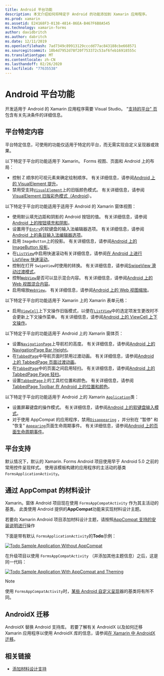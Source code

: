 ```yaml
---
title: Android 平台功能
description: 本文介绍如何将特定于 Android 的功能添加到 Xamarin 应用程序。
ms.prod: xamarin
ms.assetid: E24168F3-0138-4814-86EA-B467F6B8A545
ms.technology: xamarin-forms
author: davidbritch
ms.author: dabritch
ms.date: 12/11/2019
ms.openlocfilehash: 7ad7349c89913129cccdd77ac843188cbe668571
ms.sourcegitcommit: 10b4d7952d78f20f753372c53af6feb16918555c
ms.translationtype: MT
ms.contentlocale: zh-CN
ms.lasthandoff: 02/26/2020
ms.locfileid: "77635538"
---
```

# <a name="android-platform-features"></a>Android 平台功能

开发适用于 Android 的 Xamarin 应用程序需要 Visual Studio。 "[支持的平台" 页](~/get-started/supported-platforms.md)包含有关先决条件的详细信息。

## <a name="platform-specifics"></a>平台特定内容

平台特定信息，可使用的功能仅适用于特定的平台，而无需实现自定义呈现器或效果。

以下特定于平台的功能适用于 Xamarin。 Forms 视图、页面和 Android 上的布局：

- 控制 Z 顺序的可视元素来确定绘制顺序。 有关详细信息，请参阅[Android 上的 VisualElement 提升](visualelement-elevation.md)。
- 禁用受支持[`VisualElement`](xref:Xamarin.Forms.VisualElement)上的旧版颜色模式。 有关详细信息，请参阅[VisualElement 旧版彩色模式（Android](legacy-color-mode.md)）。

以下特定于平台的功能适用于适用于 Android 的 Xamarin 窗体视图：

- 使用默认填充边距和阴影的 Android 按钮的值。 有关详细信息，请参阅[Android 上的按钮填充和阴影](button-padding-shadow.md)。
- 设置用于[`Entry`](xref:Xamarin.Forms.Entry)的软键盘的输入法编辑器选项。 有关详细信息，请参阅[Android 上的条目输入法编辑器选项](entry-ime-options.md)。
- 启用 `ImageButton`上的投影。 有关详细信息，请参阅[Android 上的 ImageButton 投影](imagebutton-drop-shadow.md)。
- 在[`ListView`](xref:Xamarin.Forms.ListView)中启用快速滚动有关详细信息，请参阅[在 Android 上进行 ListView 快速滚动](listview-fast-scrolling.md)。
- 控制在打开 `SwipeView`时使用的转换。 有关详细信息，请参阅[SwipeView 滑动过渡模式](swipeview-swipetransitionmode.md)。
- 控制[`WebView`](xref:Xamarin.Forms.WebView)是否可以显示混合内容。 有关详细信息，请参阅[Android 上的 Web 视图混合内容](webview-mixed-content.md)。
- 启用缩放[`WebView`](xref:Xamarin.Forms.WebView)。 有关详细信息，请参阅[Android 上的 Web 视图缩放](webview-zoom-controls.md)。

以下特定于平台的功能适用于 Xamarin 上的 Xamarin 表单元格：

- 启用[`ViewCell`](xref:Xamarin.Forms.ViewCell)上下文操作旧版模式，以便在[`ListView`](xref:Xamarin.Forms.ListView)中的选定项发生更改时不会更新上下文操作菜单。 有关详细信息，请参阅[Android 上的 ViewCell 上下文操作](viewcell-context-actions.md)。

以下特定于平台的功能适用于 Android 上的 Xamarin 窗体页：

- 设置[`NavigationPage`](xref:Xamarin.Forms.NavigationPage)上导航栏的高度。 有关详细信息，请参阅[Android 上的 NavigationPage Bar Height](navigationpage-bar-height.md)。
- 在[`TabbedPage`](xref:Xamarin.Forms.TabbedPage)中导航页面时禁用过渡动画。 有关详细信息，请参阅[Android 上的 TabbedPage 页面过渡动画](tabbedpage-transition-animations.md)。
- 在[`TabbedPage`](xref:Xamarin.Forms.TabbedPage)中的页面之间启用轻扫。 有关详细信息，请参阅[Android 上的 TabbedPage Page 轻扫](tabbedpage-page-swiping.md)。
- 设置[`TabbedPage`](xref:Xamarin.Forms.TabbedPage)上的工具栏位置和颜色。 有关详细信息，请参阅[TabbedPage Toolbar 在 Android 上的位置和颜色](tabbedpage-toolbar-placement-color.md)。

以下特定于平台的功能适用于 Android 上的 Xamarin [`Application`](xref:Xamarin.Forms.Application)类：

- 设置屏幕键盘的操作模式。 有关详细信息，请参阅[Android 上的软键盘输入模式](soft-keyboard-input-mode.md)。
- 对于使用 AppCompat 的应用程序，禁用[`Disappearing`](xref:Xamarin.Forms.Page.Appearing) ，并分别在 "暂停" 和 "恢复" [`Appearing`](xref:Xamarin.Forms.Page.Appearing)页面生命周期事件。 有关详细信息，请参阅[Android 上的页面生命周期事件](page-lifecycle-events.md)。

## <a name="platform-support"></a>平台支持

默认情况下，默认的 Xamarin. Forms Android 项目使用早于 Android 5.0 之前的常用控件呈现样式。 使用该模板构建的应用程序的主活动的基类 `FormsApplicationActivity`。

## <a name="material-design-via-appcompat"></a>通过 AppCompat 的材料设计

Xamarin。窗体 Android 项目现在使用 `FormsAppCompatActivity` 作为其主活动的基类。 此类使用 Android 提供的**AppCompat**功能来实现材料设计主题。

若要向 Xamarin Android 项目添加材料设计主题，请按照[AppCompat 支持的安装说明进行](appcompat-material-design.md)操作

下面是带有默认 `FormsApplicationActivity`的**Todo**示例：

[![](images/before-appcompat-sml.png "Todo Sample Application Without AppCompat")](images/before-appcompat.png#lightbox "Todo Sample Application Without AppCompat")

在升级项目以使用 `FormsAppCompatActivity` （并添加其他主题信息）之后，这是同一代码：

[![](images/post-appcompat-sml.png "Todo Sample Application With AppCompat and Theming")](images/post-appcompat.png#lightbox "Todo Sample Application With AppCompat and Theming")

> [!NOTE]
> 使用 `FormsAppCompatActivity`时，[某些 Android 自定义呈现](~/xamarin-forms/app-fundamentals/custom-renderer/renderers.md)器的基类将有所不同。

## <a name="androidx-migration"></a>AndroidX 迁移

AndroidX 替换 Android 支持库。 若要了解有关 AndroidX 以及如何迁移 Xamarin 应用程序以使用 AndroidX 库的信息，请参阅[在 Xamarin 中 AndroidX 迁移](~/xamarin-forms/platform/android/androidx-migration.md)。

## <a name="related-links"></a>相关链接

- [添加材料设计支持](appcompat-material-design.md)
